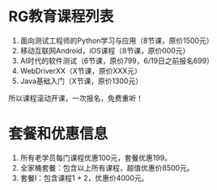 # RG教育课程列表
1. 面向测试工程师的Python学习与应用（8节课，原价1500元）
2. 移动互联网Android，iOS课程（8节课，原价000元）
3. AI时代的软件测试（6节课，原价799，6/19日之前报名699）
4. WebDriverXX（X节课，原价XXX元）
5. Java基础入门（X节课，原价1300元）

所以课程滚动开课，一次报名，免费重听！

# 套餐和优惠信息
1. 所有老学员每门课程优惠100元，套餐优惠199。
2. 全家桶套餐：包含以上所有课程，超值优惠价8500元。
3. 套餐I：包含课程1 + 2，优惠价4000元。
